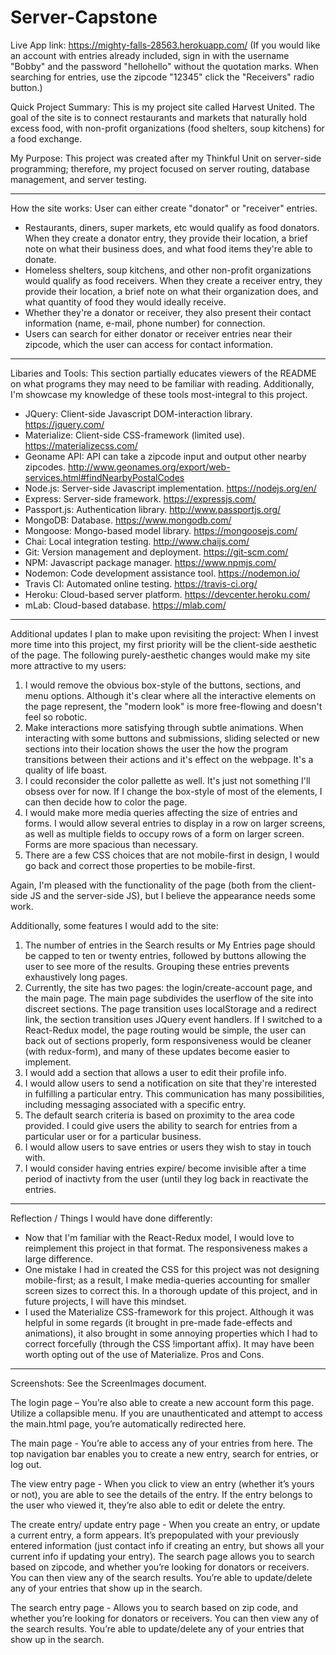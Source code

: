 # Server-Capstone

Live App link: https://mighty-falls-28563.herokuapp.com/ 
(If you would like an account with entries already included, sign in with the username "Bobby" and the password "hellohello" without the quotation marks. When searching for entries, use the zipcode "12345" click the "Receivers" radio button.)

Quick Project Summary:
This is my project site called Harvest United.  The goal of the site is to connect restaurants and markets that naturally hold excess food, with non-profit organizations (food shelters, soup kitchens) for a food exchange.

My Purpose:
This project was created after my Thinkful Unit on server-side programming; therefore, my project focused on server routing, database management, and server testing.

______________________________________________________________
How the site works:
User can either create "donator" or "receiver" entries.  
- Restaurants, diners, super markets, etc would qualify as food donators.  When they create a donator entry, they provide their location, a brief note on what their business does, and what food items they're able to donate. 
- Homeless shelters, soup kitchens, and other non-profit organizations would qualify as food receivers.  When they create a receiver entry, they provide their location, a brief note on what their organization does, and what quantity of food they would ideally receive.
- Whether they're a donator or receiver, they also present their contact information (name, e-mail, phone number) for connection.
- Users can search for either donator or receiver entries near their zipcode, which the user can access for contact information.

______________________________________________________________
Libaries and Tools:
This section partially educates viewers of the README on what programs they may need to be familiar with reading.  Additionally, I'm showcase my knowledge of these tools most-integral to this project.
- JQuery: Client-side Javascript DOM-interaction library. https://jquery.com/
- Materialize: Client-side CSS-framework (limited use). https://materializecss.com/
- Geoname API: API can take a zipcode input and output other nearby zipcodes. http://www.geonames.org/export/web-services.html#findNearbyPostalCodes
- Node.js: Server-side Javascript implementation. https://nodejs.org/en/
- Express: Server-side framework. https://expressjs.com/
- Passport.js: Authentication library. http://www.passportjs.org/
- MongoDB: Database. https://www.mongodb.com/
- Mongoose: Mongo-based model library. https://mongoosejs.com/
- Chai: Local integration testing. http://www.chaijs.com/
- Git: Version management and deployment. https://git-scm.com/
- NPM: Javascript package manager. https://www.npmjs.com/
- Nodemon: Code development assistance tool. https://nodemon.io/
- Travis CI: Automated online testing. https://travis-ci.org/
- Heroku: Cloud-based server platform. https://devcenter.heroku.com/
- mLab: Cloud-based database. https://mlab.com/
______________________________________________________________
Additional updates I plan to make upon revisiting the project:
When I invest more time into this project, my first priority will be the client-side aesthetic of the page.  The following purely-aesthetic changes would make my site more attractive to my users:
1. I would remove the obvious box-style of the buttons, sections, and menu options.  Although it's clear where all the interactive elements on the page represent, the "modern look" is more free-flowing and doesn't feel so robotic.
2. Make interactions more satisfying through subtle animations.  When interacting with some buttons and submissions, sliding selected or new sections into their location shows the user the how the program transitions between their actions and it's effect on the webpage. It's a quality of life boast.
3. I could reconsider the color pallette as well.  It's just not something I'll obsess over for now.  If I change the box-style of most of the elements, I can then decide how to color the page.
4. I would make more media queries affecting the size of entries and forms. I would allow several entries to display in a row on larger screens, as well as multiple fields to occupy rows of a form on larger screen.  Forms are more spacious than necessary.
5. There are a few CSS choices that are not mobile-first in design, I would go back and correct those properties to be mobile-first.

Again, I'm pleased with the functionality of the page (both from the client-side JS and the server-side JS), but I believe the appearance needs some work.

Additionally, some features I would add to the site:
1. The number of entries in the Search results or My Entries page should be capped to ten or twenty entries, followed by buttons allowing the user to see more of the results. Grouping these entries prevents exhaustively long pages.
2. Currently, the site has two pages: the login/create-account page, and the main page.  The main page subdivides the userflow of the site into discreet sections. The page transition uses localStorage and a redirect link, the section transition uses JQuery event handlers.  If I switched to a React-Redux model, the page routing would be simple, the user can back out of sections properly, form responsiveness would be cleaner (with redux-form), and many of these updates become easier to implement.
3. I would add a section that allows a user to edit their profile info.
4. I would allow users to send a notification on site that they're interested in fulfilling a particular entry.  This communication has many possibilities, including messaging associated with a specific entry.
5. The default search criteria is based on proximity to the area code provided. I could give users the ability to search for entries from a particular user or for a particular business.
6. I would allow users to save entries or users they wish to stay in touch with.
7. I would consider having entries expire/ become invisible after a time period of inactivty from the user (until they log back in reactivate the entries.

______________________________________________________________
Reflection / Things I would have done differently:
- Now that I'm familiar with the React-Redux model, I would love to reimplement this project in that format.  The responsiveness makes a large difference. 
- One mistake I had in created the CSS for this project was not designing mobile-first; as a result, I make media-queries accounting for smaller screen sizes to correct this.  In a thorough update of this project, and in future projects, I will have this mindset.
- I used the Materialize CSS-framework for this project.  Although it was helpful in some regards (it brought in pre-made fade-effects and animations), it also brought in some annoying properties which I had to correct forcefully (through the CSS !important affix).  It may have been worth opting out of the use of Materialize. Pros and Cons.
______________________________________________________________
Screenshots: See the ScreenImages document.

The login page – You’re also able to create a new account form this page. Utilize a collapsible menu.  If you are unauthenticated and attempt to access the main.html page, you’re automatically redirected here.

The main page - You’re able to access any of your entries from here.  The top navigation bar enables you to create a new entry, search for entries, or log out.

The view entry page - When you click to view an entry (whether it’s yours or not), you are able to see the details of the entry. If the entry belongs to the user who viewed it, they’re also able to edit or delete the entry.

The create entry/ update entry page - When you create an entry, or update a current entry, a form appears. It’s prepopulated with your previously entered information (just contact info if creating an entry, but shows all your current info if updating your entry).
The search page allows you to search based on zipcode, and whether you’re looking for donators or receivers.  You can then view any of the search results.  You’re able to update/delete any of your entries that show up in the search.

The search entry page - Allows you to search based on zip code, and whether you’re looking for donators or receivers.  You can then view any of the search results.  You’re able to update/delete any of your entries that show up in the search.
